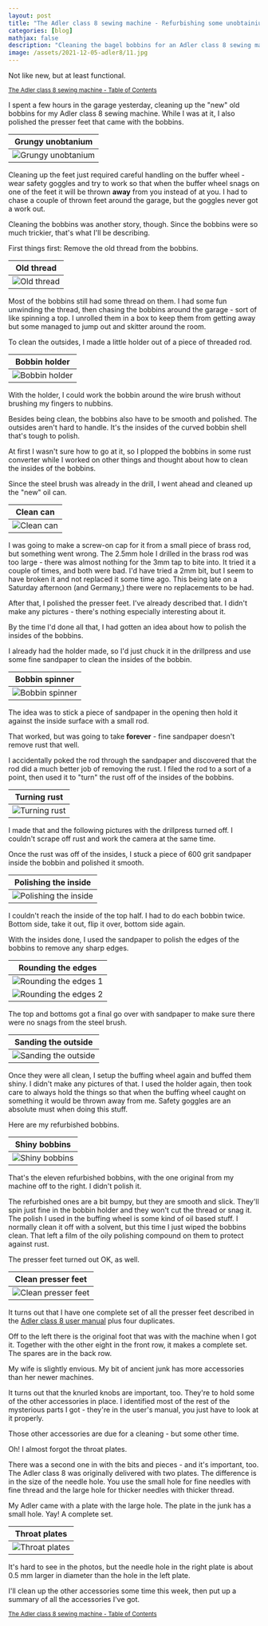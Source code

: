 ```yaml
---
layout: post
title: "The Adler class 8 sewing machine - Refurbishing some unobtainium"
categories: [blog]
mathjax: false
description: "Cleaning the bagel bobbins for an Adler class 8 sewing machine."
image: /assets/2021-12-05-adler8/11.jpg
---
```

Not like new, but at least functional.

<sub>[The Adler class 8 sewing machine - Table of Contents](adler-toc)</sub> 

I spent a few hours in the garage yesterday, cleaning up the "new" old bobbins for my Adler class 8 sewing machine.  While I was at it, I also polished the presser feet that came with the bobbins.

|Grungy unobtanium|
|-----------------|
|![Grungy unobtanium](/assets/2021-12-05-adler8/1.jpg)|

Cleaning up the feet just required careful handling on the buffer wheel - wear safety goggles and try to work so that when the buffer wheel snags on one of the feet it will be thrown **away** from you instead of at you.  I had to chase a couple of thrown feet around the garage, but the goggles never got a work out.

Cleaning the bobbins was another story, though.  Since the bobbins were so much trickier, that's what I'll be describing.

First things first:  Remove the old thread from the bobbins.

|Old thread|
|-----------------|
|![Old thread](/assets/2021-12-05-adler8/2.jpg)|

Most of the bobbins still had some thread on them.  I had some fun unwinding the thread, then chasing the bobbins around the garage - sort of like spinning a top.  I unrolled them in a box to keep them from getting away but some managed to jump out and skitter around the room.

To clean the outsides, I made a little holder out of a piece of threaded rod.

|Bobbin holder|
|-----------------|
|![Bobbin holder](/assets/2021-12-05-adler8/3.jpg)|

With the holder, I could work the bobbin around the wire brush without brushing my fingers to nubbins.

Besides being clean, the bobbins also have to be smooth and polished.  The outsides aren't hard to handle.  It's the insides of the curved bobbin shell that's tough to polish.

At first I wasn't sure how to go at it, so I plopped the bobbins in some rust converter while I worked on other things and thought about how to clean the insides of the bobbins.

Since the steel brush was already in the drill, I went ahead and cleaned up the "new" oil can.

|Clean can|
|-----------------|
|![Clean can](/assets/2021-12-05-adler8/4.jpg)|

I was going to make a screw-on cap for it from a small piece of brass rod, but something went wrong.  The 2.5mm hole I drilled in the brass rod was too large - there was almost nothing for the 3mm tap to bite into.  It tried it a couple of times, and both were bad.  I'd have tried a 2mm bit, but I seem to have broken it and not replaced it some time ago.  This being late on a Saturday afternoon (and Germany,) there were no replacements to be had.

After that, I polished the presser feet.  I've already described that.  I didn't make any pictures - there's nothing especially interesting about it.

By the time I'd done all that, I had gotten an idea about how to polish the insides of the bobbins.

I already had the holder made, so I'd just chuck it in the drillpress and use some fine sandpaper to clean the insides of the bobbin.

|Bobbin spinner|
|--------------|
|![Bobbin spinner](/assets/2021-12-05-adler8/5.jpg)|

The idea was to stick a piece of sandpaper in the opening then hold it against the inside surface with a small rod.

That worked, but was going to take **forever** - fine sandpaper doesn't remove rust that well.

I accidentally poked the rod through the sandpaper and discovered that the rod did a much better job of removing the rust.  I filed the rod to a sort of a point, then used it to "turn" the rust off of the insides of the bobbins.

|Turning rust|
|------------|
|![Turning rust](/assets/2021-12-05-adler8/6.jpg)|

I made that and the following pictures with the drillpress turned off.  I couldn't scrape off rust and work the camera at the same time.

Once the rust was off of the insides, I stuck a piece of 600 grit sandpaper inside the bobbin and polished it smooth.

|Polishing the inside|
|------------|
|![Polishing the inside](/assets/2021-12-05-adler8/7.jpg)|

I couldn't reach the inside of the top half.  I had to do each bobbin twice.  Bottom side, take it out, flip it over, bottom side again.

With the insides done, I used the sandpaper to polish the edges of the bobbins to remove any sharp edges.

|Rounding the edges|
|------------------|
|![Rounding the edges 1](/assets/2021-12-05-adler8/8.jpg)|
|![Rounding the edges 2](/assets/2021-12-05-adler8/9.jpg)|

The top and bottoms got a final go over with sandpaper to make sure there were no snags from the steel brush.

|Sanding the outside|
|-------------------|
|![Sanding the outside](/assets/2021-12-05-adler8/10.jpg)|

Once they were all clean, I setup the buffing wheel again and buffed them shiny.  I didn't make any pictures of that.  I used the holder again, then took care to always hold the things so that when the buffing wheel caught on something it would be thrown away from me.  Safety goggles are an absolute must when doing this stuff.

Here are my refurbished bobbins.

|Shiny bobbins|
|-------------|
|![Shiny bobbins](/assets/2021-12-05-adler8/11.jpg)|

That's the eleven refurbished bobbins, with the one original from my machine off to the right.  I didn't polish it.

The refurbished ones are a bit bumpy, but they are smooth and slick.  They'll spin just fine in the bobbin holder and they won't cut the thread or snag it. The polish I used in the buffing wheel is some kind of oil based stuff.  I normally clean it off with a solvent, but this time I just wiped the bobbins clean.  That left a film of the oily polishing compound on them to protect against rust.

The presser feet turned out OK, as well.

|Clean presser feet|
|------------------|
|![Clean presser feet](/assets/2021-12-05-adler8/12.jpg)|

It turns out that I have one complete set of all the presser feet described in the [Adler class 8 user manual](/assets/2021-11-23-adler7/Adler-Klasse-8-10-12-Bedienungsanleitung.pdf) plus four duplicates.

Off to the left there is the original foot that was with the machine when I got it.  Together with the other eight in the front row, it makes a complete set.  The spares are in the back row.

My wife is slightly envious.  My bit of ancient junk has more accessories than her newer machines.

It turns out that the knurled knobs are important, too.  They're to hold some of the other accessories in place.  I identified most of the rest of the mysterious parts I got - they're in the user's manual, you just have to look at it properly.

Those other accessories are due for a cleaning - but some other time.

Oh!  I almost forgot the throat plates.

There was a second one in with the bits and pieces - and it's important, too.  The Adler class 8 was originally delivered with two plates.  The difference is in the size of the needle hole.  You use the small hole for fine needles with fine thread and the large hole for thicker needles with thicker thread.

My Adler came with a plate with the large hole.  The plate in the junk has a small hole.  Yay! A complete set.

|Throat plates|
|------------------|
|![Throat plates](/assets/2021-12-05-adler8/13.jpg)|

It's hard to see in the photos, but the needle hole in the right plate is about 0.5 mm larger in diameter than the hole in the left plate.

I'll clean up the other accessories some time this week, then put up a summary of all the accessories I've got.


<sub>[The Adler class 8 sewing machine - Table of Contents](adler-toc)</sub> 
